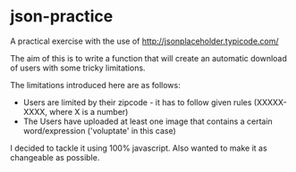 # json-practice

A practical exercise with the use of http://jsonplaceholder.typicode.com/

The aim of this is to write a function that will create an automatic download of users with some tricky limitations.

The limitations introduced here are as follows: 
  - Users are limited by their zipcode - it has to follow given rules (XXXXX-XXXX, where X is a number)
  - The Users have uploaded at least one image that contains a certain word/expression ('voluptate' in this case)
  
I decided to tackle it using 100% javascript. Also wanted to make it as changeable as possible. 
